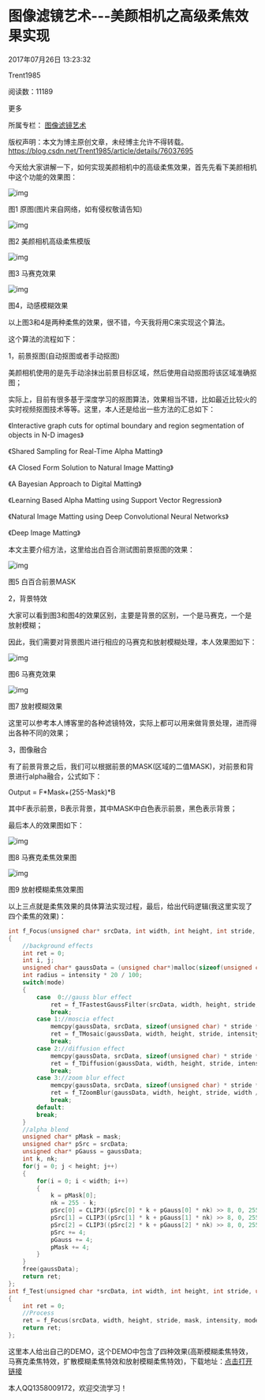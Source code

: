 # 图像滤镜艺术---美颜相机之高级柔焦效果实现

2017年07月26日 13:23:32

 

Trent1985

 

阅读数：11189

更多

所属专栏： [图像滤镜艺术](https://blog.csdn.net/column/details/zphotoimagefilter.html)



 版权声明：本文为博主原创文章，未经博主允许不得转载。	https://blog.csdn.net/Trent1985/article/details/76037695

今天给大家讲解一下，如何实现美颜相机中的高级柔焦效果，首先先看下美颜相机中这个功能的效果图：



![img](https://img-blog.csdn.net/20170724202915896?watermark/2/text/aHR0cDovL2Jsb2cuY3Nkbi5uZXQvVHJlbnQxOTg1/font/5a6L5L2T/fontsize/400/fill/I0JBQkFCMA==/dissolve/70/gravity/Center)

图1 原图(图片来自网络，如有侵权敬请告知)

![img](https://img-blog.csdn.net/20170724203147429?watermark/2/text/aHR0cDovL2Jsb2cuY3Nkbi5uZXQvVHJlbnQxOTg1/font/5a6L5L2T/fontsize/400/fill/I0JBQkFCMA==/dissolve/70/gravity/Center)

图2 美颜相机高级柔焦模版

![img](https://img-blog.csdn.net/20170724203239170?watermark/2/text/aHR0cDovL2Jsb2cuY3Nkbi5uZXQvVHJlbnQxOTg1/font/5a6L5L2T/fontsize/400/fill/I0JBQkFCMA==/dissolve/70/gravity/Center)

图3 马赛克效果

![img](https://img-blog.csdn.net/20170724203314566?watermark/2/text/aHR0cDovL2Jsb2cuY3Nkbi5uZXQvVHJlbnQxOTg1/font/5a6L5L2T/fontsize/400/fill/I0JBQkFCMA==/dissolve/70/gravity/Center)

图4，动感模糊效果

以上图3和4是两种柔焦的效果，很不错，今天我将用C来实现这个算法。

这个算法的流程如下：

1，前景抠图(自动抠图或者手动抠图)

美颜相机使用的是先手动涂抹出前景目标区域，然后使用自动抠图将该区域准确抠图；

实际上，目前有很多基于深度学习的抠图算法，效果相当不错，比如最近比较火的实时视频抠图技术等等。这里，本人还是给出一些方法的汇总如下：



《Interactive graph cuts for optimal boundary and region segmentation of objects in N-D images》

《Shared Sampling for Real-Time Alpha Matting》

《A Closed Form Solution to Natural Image Matting》

《A Bayesian Approach to Digital Matting》

《Learning Based Alpha Matting using Support Vector Regression》

《Natural Image Matting using Deep Convolutional Neural Networks》

《Deep Image Matting》

本文主要介绍方法，这里给出白百合测试图前景抠图的效果：

![img](https://img-blog.csdn.net/20170724204427912?watermark/2/text/aHR0cDovL2Jsb2cuY3Nkbi5uZXQvVHJlbnQxOTg1/font/5a6L5L2T/fontsize/400/fill/I0JBQkFCMA==/dissolve/70/gravity/Center)

图5 白百合前景MASK

2，背景特效

大家可以看到图3和图4的效果区别，主要是背景的区别，一个是马赛克，一个是放射模糊；

因此，我们需要对背景图片进行相应的马赛克和放射模糊处理，本人效果图如下：

![img](https://img-blog.csdn.net/20170725094114808?watermark/2/text/aHR0cDovL2Jsb2cuY3Nkbi5uZXQvVHJlbnQxOTg1/font/5a6L5L2T/fontsize/400/fill/I0JBQkFCMA==/dissolve/70/gravity/Center)

图6 马赛克效果

![img](https://img-blog.csdn.net/20170725094232786?watermark/2/text/aHR0cDovL2Jsb2cuY3Nkbi5uZXQvVHJlbnQxOTg1/font/5a6L5L2T/fontsize/400/fill/I0JBQkFCMA==/dissolve/70/gravity/Center)

图7 放射模糊效果

这里可以参考本人博客里的各种滤镜特效，实际上都可以用来做背景处理，进而得出各种不同的效果；

3，图像融合

有了前景背景之后，我们可以根据前景的MASK(区域的二值MASK)，对前景和背景进行alpha融合，公式如下：

Output = F*Mask+(255-Mask)*B

其中F表示前景，B表示背景，其中MASK中白色表示前景，黑色表示背景；

最后本人的效果图如下：

![img](https://img-blog.csdn.net/20170725094420166?watermark/2/text/aHR0cDovL2Jsb2cuY3Nkbi5uZXQvVHJlbnQxOTg1/font/5a6L5L2T/fontsize/400/fill/I0JBQkFCMA==/dissolve/70/gravity/Center)

图8 马赛克柔焦效果图

![img](https://img-blog.csdn.net/20170725094525091?watermark/2/text/aHR0cDovL2Jsb2cuY3Nkbi5uZXQvVHJlbnQxOTg1/font/5a6L5L2T/fontsize/400/fill/I0JBQkFCMA==/dissolve/70/gravity/Center)

图9 放射模糊柔焦效果图



以上三点就是柔焦效果的具体算法实现过程，最后，给出代码逻辑(我这里实现了四个柔焦的效果)：



```cpp
int f_Focus(unsigned char* srcData, int width, int height, int stride, unsigned char* mask, int intensity, int mode)
{
	//background effects
	int ret = 0;
	int i, j;
	unsigned char* gaussData = (unsigned char*)malloc(sizeof(unsigned char) * stride * height);
	int radius = intensity * 20 / 100;
	switch(mode)
	{
		case  0://gauss blur effect
		    ret = f_TFastestGaussFilter(srcData, width, height, stride, gaussData, radius);
		    break;
		case 1://moscia effect
			memcpy(gaussData, srcData, sizeof(unsigned char) * stride * height);
			ret = f_TMosaic(gaussData, width, height, stride, intensity / 2);
			break;
		case 2://diffusion effect
			memcpy(gaussData, srcData, sizeof(unsigned char) * stride * height);
			ret = f_TDiffusion(gaussData, width, height, stride, intensity / 2);
			break;
		case 3://zoom blur effect
			memcpy(gaussData, srcData, sizeof(unsigned char) * stride * height);
			ret = f_TZoomBlur(gaussData, width, height, stride, width / 2, height / 2, 10, intensity);
			break;
	    default:
		break;
	}	
	//alpha blend
	unsigned char* pMask = mask;
	unsigned char* pSrc = srcData;
	unsigned char* pGauss = gaussData;
	int k, nk;
	for(j = 0; j < height; j++)
	{
		for(i = 0; i < width; i++)
		{
			k = pMask[0];
			nk = 255 - k;
			pSrc[0] = CLIP3((pSrc[0] * k + pGauss[0] * nk) >> 8, 0, 255);
			pSrc[1] = CLIP3((pSrc[1] * k + pGauss[1] * nk) >> 8, 0, 255);
			pSrc[2] = CLIP3((pSrc[2] * k + pGauss[2] * nk) >> 8, 0, 255);
			pSrc += 4;
			pGauss += 4;
			pMask += 4;
		}
	}
	free(gaussData);
	return ret;
};
int f_Test(unsigned char *srcData, int width, int height, int stride, unsigned char* mask, int intensity, int mode)
{
	int ret = 0;
	//Process
    ret = f_Focus(srcData, width, height, stride, mask, intensity, mode);
	return ret;
};
```

这里本人给出自己的DEMO，这个DEMO中包含了四种效果(高斯模糊柔焦特效，马赛克柔焦特效，扩散模糊柔焦特效和放射模糊柔焦特效)，下载地址：[点击打开链接](http://download.csdn.net/detail/trent1985/9909475)



本人QQ1358009172，欢迎交流学习！